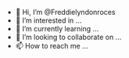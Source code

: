 - 👋 Hi, I’m @Freddielyndonroces
- 👀 I’m interested in ...
- 🌱 I’m currently learning ...
- 💞️ I’m looking to collaborate on ...
- 📫 How to reach me ...

<!---
Freddielyndonroces/Freddielyndonroces is a ✨ special ✨ repository because its `README.md` (this file) appears on your GitHub profile.
You can click the Preview link to take a look at your changes.
--->
